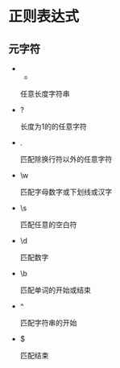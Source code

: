 # 正则表达式



## 元字符

- *

  任意长度字符串

- ?

  长度为1的的任意字符

- .

  匹配除换行符以外的任意字符

- \w 

  匹配字母数字或下划线或汉字

- \s 

  匹配任意的空白符

- \d

  匹配数字

- \b

  匹配单词的开始或结束

- ^

  匹配字符串的开始

- $

  匹配结束